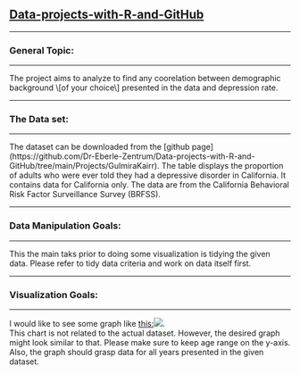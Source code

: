 ## [Data-projects-with-R-and-GitHub](https://dr-eberle-zentrum.github.io/Data-projects-with-R-and-GitHub/)

<hr>

### General Topic:

<hr>
The project aims to analyze to find any coorelation between demographic
background \[of your choice\] presented in the data and depression rate.
<hr>

### The Data set:

<hr>
The dataset can be downloaded from the [github
page](https://github.com/Dr-Eberle-Zentrum/Data-projects-with-R-and-GitHub/tree/main/Projects/GulmiraKairr).
The table displays the proportion of adults who were ever told they had
a depressive disorder in California. It contains data for California
only. The data are from the California Behavioral Risk Factor
Surveillance Survey (BRFSS).
<hr>

### Data Manipulation Goals:

<hr>
This the main taks prior to doing some visualization is tidying the
given data. Please refer to tidy data criteria and work on data itself
first.
<hr>

### Visualization Goals:

<hr>

I would like to see some graph like
[this:](https://www.thelancet.com/cms/10.1016/S0140-6736(21)02143-7/asset/c7d6c323-1ef7-475a-bd3d-f9c6eab69294/main.assets/gr4_lrg.jpg)![](/Users/gulmirakairzhanova/Downloads/ref.jpg).
<br> This chart is not related to the actual dataset. However, the
desired graph might look similar to that. Please make sure to keep age
range on the y-axis. Also, the graph should grasp data for all years
presented in the given dataset. <br>
